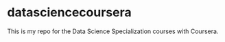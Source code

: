 datasciencecoursera
===================

This is my repo for the Data Science Specialization courses with Coursera.
